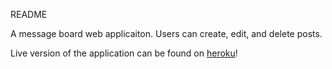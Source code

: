 README

A message board web applicaiton. Users can create, edit, and delete posts.

Live version of the application can be found on [heroku](http://ant-message.herokuapp.com/)!